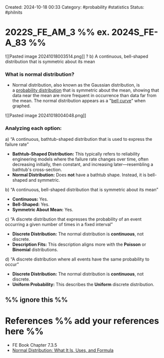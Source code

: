 Created: 2024-10-18 00:33
Category: #probability #statistics 
Status: #philnits



# 2022S_FE_AM_3 %% ex. 2024S_FE-A_83 %%

![[Pasted image 20241018003514.png]]
? 
b) A continuous, bell-shaped distribution that is symmetric about its mean

### What is normal distribution?
- Normal distribution, also known as the Gaussian distribution, is a [probability distribution](https://www.investopedia.com/terms/p/probabilitydistribution.asp) that is symmetric about the mean, showing that data near the mean are more frequent in occurrence than data far from the mean. The normal distribution appears as a "[bell curve](https://www.investopedia.com/terms/b/bell-curve.asp)" when graphed.

![[Pasted image 20241018004048.png]]
### Analyzing each option:
a) “A continuous, bathtub-shaped distribution that is used to express the failure rate”
- **Bathtub-Shaped Distribution:** This typically refers to reliability engineering models where the failure rate changes over time, often decreasing initially, then constant, and increasing later—resembling a bathtub's cross-section.
- **Normal Distribution:** Does **not** have a bathtub shape. Instead, it is bell-shaped and symmetric.

b) “A continuous, bell-shaped distribution that is symmetric about its mean”
- **Continuous:** Yes.
- **Bell-Shaped:** Yes.
- **Symmetric About Mean:** Yes.

c) “A discrete distribution that expresses the probability of an event occurring a given number of   times in a fixed interval”
- **Discrete Distribution:** The normal distribution is **continuous**, not discrete.
- **Description Fits:** This description aligns more with the **Poisson** or **Binomial** distributions.

d) “A discrete distribution where all events have the same probability to occur”
- **Discrete Distribution:** The normal distribution is **continuous**, not discrete.
- **Uniform Probability:** This describes the **Uniform** discrete distribution.

%% ignore this %%
---









# References %% add your references here %%
- FE Book Chapter 7.3.5
- [Normal Distribution: What It Is, Uses, and Formula](https://www.investopedia.com/terms/n/normaldistribution.asp)
